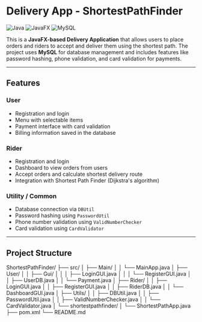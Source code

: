 # Delivery App - ShortestPathFinder

![Java](https://img.shields.io/badge/Java-21-blue)
![JavaFX](https://img.shields.io/badge/JavaFX-21-lightgrey)
![MySQL](https://img.shields.io/badge/MySQL-8.0.33-blue)

This is a **JavaFX-based Delivery Application** that allows users to place orders and riders to accept and deliver them using the shortest path. The project uses **MySQL** for database management and includes features like password hashing, phone validation, and card validation for payments.

---

## Features

### User
- Registration and login
- Menu with selectable items
- Payment interface with card validation
- Billing information saved in the database

### Rider
- Registration and login
- Dashboard to view orders from users
- Accept orders and calculate shortest delivery route
- Integration with Shortest Path Finder (Dijkstra's algorithm)

### Utility / Common
- Database connection via `DBUtil`
- Password hashing using `PasswordUtil`
- Phone number validation using `ValidNumberChecker`
- Card validation using `CardValidator`

---

## Project Structure
ShortestPathFinder/
├── src/
│ ├── Main/
│ │ └── MainApp.java
│ ├── User/
│ │ ├── Gui/
│ │ │ ├── LoginGUI.java
│ │ │ └── RegisterGUI.java
│ │ ├── UserDB.java
│ │ └── Payment.java
│ ├── Rider/
│ │ ├── LoginGUI.java
│ │ ├── RegisterGUI.java
│ │ ├── RiderDB.java
│ │ └── DashboardGUI.java
│ ├── Utils/
│ │ ├── DBUtil.java
│ │ ├── PasswordUtil.java
│ │ ├── ValidNumberChecker.java
│ │ └── CardValidator.java
│ └── shortestpathfinder/
│ └── ShortestPathApp.java
├── pom.xml
└── README.md
